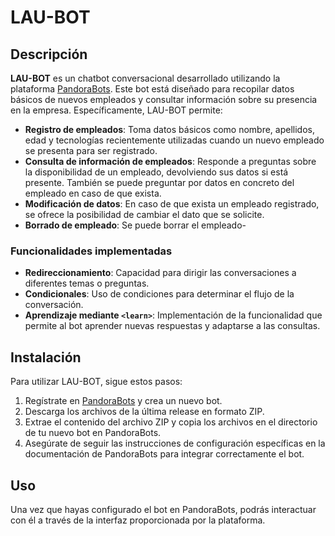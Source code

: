 # LAU-BOT

## Descripción

**LAU-BOT** es un chatbot conversacional desarrollado utilizando la plataforma [PandoraBots](https://home.pandorabots.com). Este bot está diseñado para recopilar datos básicos de nuevos empleados y consultar información sobre su presencia en la empresa. Específicamente, LAU-BOT permite:

- **Registro de empleados**: Toma datos básicos como nombre, apellidos, edad y tecnologías recientemente utilizadas cuando un nuevo empleado se presenta para ser registrado.
- **Consulta de información de empleados**: Responde a preguntas sobre la disponibilidad de un empleado, devolviendo sus datos si está presente. También se puede preguntar por datos en concreto del empleado en caso de que exista. 
- **Modificación de datos**: En caso de que exista un empleado registrado, se ofrece la posibilidad de cambiar el dato que se solicite.
- **Borrado de empleado**: Se puede borrar el empleado-

### Funcionalidades implementadas

- **Redireccionamiento**: Capacidad para dirigir las conversaciones a diferentes temas o preguntas.
- **Condicionales**: Uso de condiciones para determinar el flujo de la conversación.
- **Aprendizaje mediante `<learn>`**: Implementación de la funcionalidad que permite al bot aprender nuevas respuestas y adaptarse a las consultas.

## Instalación

Para utilizar LAU-BOT, sigue estos pasos:

1. Regístrate en [PandoraBots](https://home.pandorabots.com) y crea un nuevo bot.
2. Descarga los archivos de la última release en formato ZIP.
3. Extrae el contenido del archivo ZIP y copia los archivos en el directorio de tu nuevo bot en PandoraBots.
4. Asegúrate de seguir las instrucciones de configuración específicas en la documentación de PandoraBots para integrar correctamente el bot.

## Uso

Una vez que hayas configurado el bot en PandoraBots, podrás interactuar con él a través de la interfaz proporcionada por la plataforma. 
